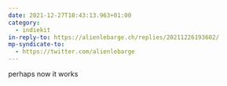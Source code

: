 ```yaml
---
date: 2021-12-27T10:43:13.963+01:00
category:
  - indiekit
in-reply-to: https://alienlebarge.ch/replies/20211226193602/
mp-syndicate-to:
  - https://twitter.com/alienlebarge
---
```

perhaps now it works
